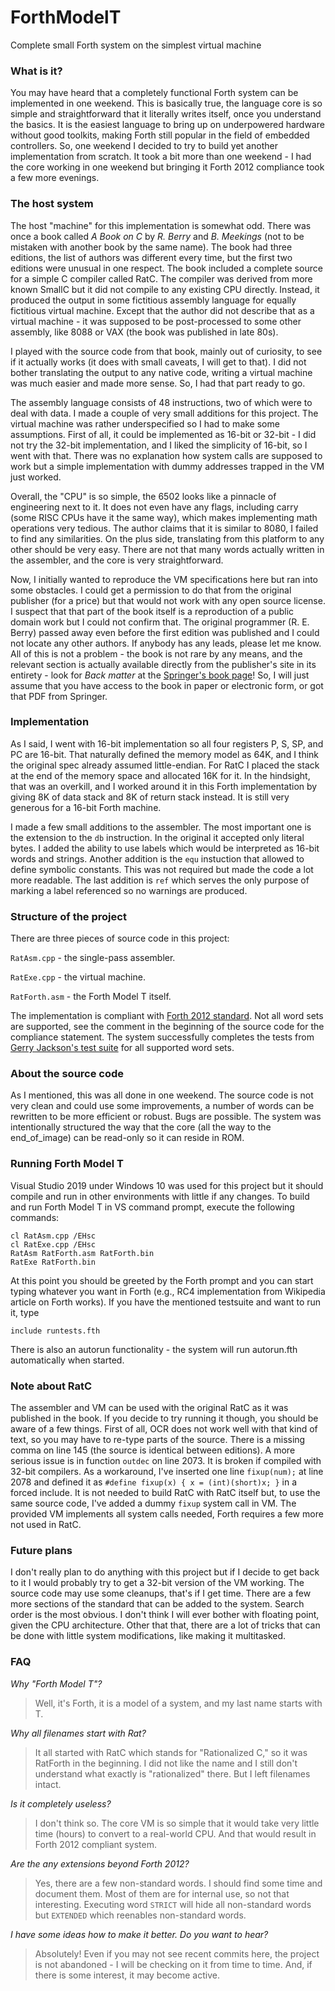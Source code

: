 # ForthModelT
Complete small Forth system on the simplest virtual machine

### What is it?
You may have heard that a completely functional Forth system can be implemented in one weekend. This is basically true, the language core is so simple and straightforward that it literally writes itself, once you understand the basics. It is the easiest language to bring up on underpowered hardware without good toolkits, making Forth still popular in the field of embedded controllers. So, one weekend I decided to try to build yet another implementation from scratch. It took a bit more than one weekend - I had the core working in one weekend but bringing it Forth 2012 compliance took a few more evenings.

### The host system
The host "machine" for this implementation is somewhat odd. There was once a book called *A Book on C* by *R. Berry* and *B. Meekings* (not to be mistaken with another book by the same name). The book had three editions, the list of authors was different every time, but the first two editions were unusual in one respect. The book included a complete source for a simple C compiler called RatC. The compiler was derived from more known SmallC but it did not compile to any existing CPU directly. Instead, it produced the output in some fictitious assembly language for equally fictitious virtual machine. Except that the author did not describe that as a virtual machine - it was supposed to be post-processed to some other assembly, like 8088 or VAX (the book was published in late 80s).

I played with the source code from that book, mainly out of curiosity, to see if it actually works (it does with small caveats, I will get to that). I did not bother translating the output to any native code, writing a virtual machine was much easier and made more sense. So, I had that part ready to go.

The assembly language consists of 48 instructions, two of which were to deal with data. I made a couple of very small additions for this project. The virtual machine was rather underspecified so I had to make some assumptions. First of all, it could be implemented as 16-bit or 32-bit - I did not try the 32-bit implementation, and I liked the simplicity of 16-bit, so I went with that. There was no explanation how system calls are supposed to work but a simple implementation with dummy addresses trapped in the VM just worked.

Overall, the "CPU" is so simple, the 6502 looks like a pinnacle of engineering next to it. It does not even have any flags, including carry (some RISC CPUs have it the same way), which makes implementing math operations very tedious. The author claims that it is similar to 8080, I failed to find any similarities. On the plus side, translating from this platform to any other should be very easy. There are not that many words actually written in the assembler, and the core is very straightforward.

Now, I initially wanted to reproduce the VM specifications here but ran into some obstacles. I could get a permission to do that from the original publisher (for a price) but that would not work with any open source license. I suspect that that part of the book itself is a reproduction of a public domain work but I could not confirm that. The original programmer (R. E. Berry) passed away even before the first edition was published and I could not locate any other authors. If anybody has any leads, please let me know. All of this is not a problem - the book is not rare by any means, and the relevant section is actually available directly from the publisher's site in its entirety - look for *Back matter* at the [Springer's book page](https://link.springer.com/book/10.1007/978-1-349-10233-4)! So, I will just assume that you have access to the book in paper or electronic form, or got that PDF from Springer.

### Implementation
As I said, I went with 16-bit implementation so all four registers P, S, SP, and PC are 16-bit. That naturally defined the memory model as 64K, and I think the original spec already assumed little-endian. For RatC I placed the stack at the end of the memory space and allocated 16K for it. In the hindsight, that was an overkill, and I worked around it in this Forth implementation by giving 8K of data stack and 8K of return stack instead. It is still very generous for a 16-bit Forth machine.

I made a few small additions to the assembler. The most important one is the extension to the `db` instruction. In the original it accepted only literal bytes. I added the ability to use labels which would be interpreted as 16-bit words and strings. Another addition is the `equ` instuction that allowed to define symbolic constants. This was not required but made the code a lot more readable. The last addition is `ref` which serves the only purpose of marking a label referenced so no warnings are produced.

### Structure of the project
There are three pieces of source code in this project:

`RatAsm.cpp` - the single-pass assembler.

`RatExe.cpp` - the virtual machine.

`RatForth.asm` - the Forth Model T itself.

The implementation is compliant with [Forth 2012 standard](https://forth-standard.org/standard/words). Not all word sets are supported, see the comment in the beginning of the source code for the compliance statement.
The system successfully completes the tests from [Gerry Jackson's test suite](https://github.com/gerryjackson/forth2012-test-suite) for all supported word sets.

### About the source code
As I mentioned, this was all done in one weekend. The source code is not very clean and could use some improvements, a number of words can be rewritten to be more efficient or robust. Bugs are possible.
The system was intentionally structured the way that the core (all the way to the end_of_image) can be read-only so it can reside in ROM.

### Running Forth Model T
Visual Studio 2019 under Windows 10 was used for this project but it should compile and run in other environments with little if any changes. To build and run Forth Model T in VS command prompt, execute the following commands:
```
cl RatAsm.cpp /EHsc
cl RatExe.cpp /EHsc
RatAsm RatForth.asm RatForth.bin
RatExe RatForth.bin
```
At this point you should be greeted by the Forth prompt and you can start typing whatever you want in Forth (e.g., RC4 implementation from Wikipedia article on Forth works). If you have the mentioned testsuite and want to run it, type
```
include runtests.fth
```
There is also an autorun functionality - the system will run autorun.fth automatically when started.

### Note about RatC
The assembler and VM can be used with the original RatC as it was published in the book. If you decide to try running it though, you should be aware of a few things. First of all, OCR does not work well with that kind of text, so you may have to re-type parts of the source. There is a missing comma on line 145 (the source is identical between editions). A more serious issue is in function `outdec` on line 2073. It is broken if compiled with 32-bit compilers. As a workaround, I've inserted one line `fixup(num);` at line 2078 and defined it as `#define fixup(x) { x = (int)(short)x; }` in a forced include. It is not needed to build RatC with RatC itself but, to use the same source code, I've added a dummy `fixup` system call in VM. The provided VM implements all system calls needed, Forth requires a few more not used in RatC.

### Future plans
I don't really plan to do anything with this project but if I decide to get back to it I would probably try to get a 32-bit version of the VM working. The source code may use some cleanups, that's if I get time.
There are a few more sections of the standard that can be added to the system. Search order is the most obvious. I don't think I will ever bother with floating point, given the CPU architecture.
Other that that, there are a lot of tricks that can be done with little system modifications, like making it multitasked. 

### FAQ
*Why "Forth Model T"?*
> Well, it's Forth, it is a model of a system, and my last name starts with T.

*Why all filenames start with Rat?*
> It all started with RatC which stands for "Rationalized C," so it was RatForth in the beginning. I did not like the name and I still don't understand what exactly is "rationalized" there. But I left filenames intact.

*Is it completely useless?*
> I don't think so. The core VM is so simple that it would take very little time (hours) to convert to a real-world CPU. And that would result in Forth 2012 compliant system.

*Are the any extensions beyond Forth 2012?*
> Yes, there are a few non-standard words. I should find some time and document them. Most of them are for internal use, so not that interesting. Executing word `STRICT` will hide all non-standard words but `EXTENDED` which reenables non-standard words.

*I have some ideas how to make it better. Do you want to hear?*
> Absolutely! Even if you may not see recent commits here, the project is not abandoned - I will be checking on it from time to time. And, if there is some interest, it may become active.
